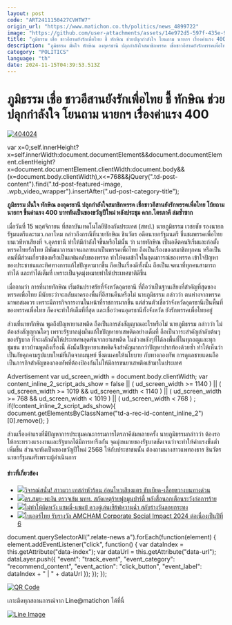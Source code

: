 ```yaml
---
layout: post
code: "ART2411150427CVHTW7"
origin_url: "https://www.matichon.co.th/politics/news_4899722"
image: "https://github.com/user-attachments/assets/14e972d5-597f-435e-9efe-f7467d937550"
title: "ภูมิธรรม เชื่อ ชาวอีสานยังรักเพื่อไทย ชี้ ทักษิณ ช่วยปลุกกำลังใจ โยนถาม นายกฯ เรื่องค่าแรง 400"
description: "ภูมิธรรม มั่นใจ ทักษิณ ลงอุดรธานี ปลุกกำลังใจสมาชิกพรรค เชื่อชาวอีสานยังรักพรรคเพื่อไทย โบ้ยถาม นายกฯ ขึ้นค่าแรง 400 บาททันเป็นของขวัญปีใหม่ หลังประชุม"
category: "POLITICS"
language: "th"
date: 2024-11-15T04:39:53.513Z
---
```


# ภูมิธรรม เชื่อ ชาวอีสานยังรักเพื่อไทย ชี้ ทักษิณ ช่วยปลุกกำลังใจ โยนถาม นายกฯ เรื่องค่าแรง 400

[![](https://www.matichon.co.th/wp-content/uploads/2024/11/404024.jpg "404024")](https://www.matichon.co.th/wp-content/uploads/2024/11/404024.jpg)

var x=0;self.innerHeight?x=self.innerWidth:document.documentElement&&document.documentElement.clientHeight?x=document.documentElement.clientWidth:document.body&&(x=document.body.clientWidth),x<=768&&jQuery(".td-post-content").find(".td-post-featured-image, .wpb\_video\_wrapper").insertAfter(".ud-post-category-title");

**ภูมิธรรม มั่นใจ ทักษิณ ลงอุดรธานี ปลุกกำลังใจสมาชิกพรรค เชื่อชาวอีสานยังรักพรรคเพื่อไทย โบ้ยถาม นายกฯ ขึ้นค่าแรง 400 บาททันเป็นของขวัญปีใหม่ หลังประชุม คกก.ไตรภาคี ล่มซ้ำซาก**

เมื่อวันที่ 15 พฤศจิกายน ที่สถาบันเทคโนโลยีป้องกันประเทศ (สทป.) นายภูมิธรรม เวชยชัย รองนายกรัฐมนตรีและรมว.กลาโหม กล่าวถึงกรณีที่นายทักษิณ ชินวัตร อดีตนายกรัฐมนตรี ชื่นชมพรรคเพื่อไทยบนเวทีหาเสียงที่ จ.อุดรธานี ทำให้มีกำลังใจขึ้นหรือไม่นั้น ว่า นายทักษิณ เป็นอดีตคนริเริ่มและก่อตั้งพรรคไทยรักไทย มีพัฒนาการมาจนกลายมาเป็นพรรคเพื่อไทย ถือเป็นเรื่องของสมาชิกทุกคน หรือเป็นคนที่มีส่วนเกี่ยวข้องหรือเป็นแฟนคลับของพรรค ทำให้คนเข้าใจในอุดมการณ์ของพรรค เข้าใจปัญหาของประชาชนและทิศทางการแก้ไขปัญหามากขึ้น ถือเป็นเรื่องดีทั้งนั้น ถือเป็นเจตนาที่ทุกคนสามารถทำได้ และทำได้เต็มที่ เพราะเป็นจุดมุ่งหมายทำให้ประเทศชาติดีขึ้น

เมื่อถามว่า การที่นายทักษิณ เริ่มต้นปราศรัยที่จังหวัดอุดรธานี ที่ถือว่าเป็นฐานเสียงที่สำคัญที่สุดของพรรคเพื่อไทย มีนัยยะว่าจะกลับมาครองพื้นที่อีสานคืนหรือไม่ นายภูมิธรรม กล่าวว่า ตนห่างจากพรรคมาพอสมควร เพราะมีภารกิจการงานในหน้าที่ราชการมากขึ้น แต่ส่วนตัวเชื่อว่าจังหวัดอุดรธานีเป็นพื้นที่ของพรรคเพื่อไทย ก็คงจะทำให้เต็มที่ที่สุด และเชื่อว่าคนอุดรธานีทั้งจังหวัด ยังรักพรรคเพื่อไทยอยู่

ส่วนที่นายทักษิณ พูดถึงปัญหายาเสพติด ถือเป็นการส่งสัญญาณอะไรหรือไม่ นายภูมิธรรม กล่าวว่า ไม่ต้องส่งสัญญาณใดๆ เพราะรัฐบาลมุ่งมั่นแก้ไขปัญหายาเสพติดอย่างเต็มที่ ถือเป็นวาระสำคัญลำดับต้นๆของรัฐบาล ที่จะผลักดันให้ประเทศหลุดพ้นจากยาเสพติด ในช่วงหลังๆที่ได้ลงพื้นที่ในทุกอณูและทุกชุมชน ชาวบ้านพูดถึงเรื่องนี้ ดังนั้นปัญหายาเสพติดจึงสำคัญมากกว่าปัญหาปากท้องด้วยซ้ำ ทำให้เห็นว่าเป็นภัยคุกคามรูปแบบใหม่ที่เกิดจากมนุษย์ ซึ่งตนเคยให้นโยบาย กับทางกองทัพ การดูแลชายแดนถือเป็นภารกิจสำคัญของกองทัพที่ต้องป้องกันไม่ให้มีการขนยาเสพติดเข้ามาในประเทศ

Advertisement var ud\_screen\_width = document.body.clientWidth; var content\_inline\_2\_script\_ads\_show = false || ( ud\_screen\_width >= 1140 ) || ( ud\_screen\_width >= 1019 && ud\_screen\_width < 1140 ) || ( ud\_screen\_width >= 768 && ud\_screen\_width < 1019 ) || ( ud\_screen\_width < 768 ) ; if(!content\_inline\_2\_script\_ads\_show){ document.getElementsByClassName("td-a-rec-id-content\_inline\_2")\[0\].remove(); }

ส่วนเรื่องค่าแรงที่มีปัญหาการประชุมคณะกรรมการไตรภาคีล่มหลายครั้ง นายภูมิธรรมกล่าวว่า ต้องรอให้กระทรวงแรงงานและรัฐบาลได้มีการหารือกัน จุดมุ่งหมายของรัฐบาลชัดเจนว่าจะทำให้ค่าแรงขั้นต่ำเพิ่มขึ้น ส่วนจะทันเป็นของขวัญปีใหม่ 2568 ให้กับประชาชนนั้น ต้องถามนางสาวแพทองธาร ชินวัตร นายกรัฐมนตรีเพราะผู้ดำเนินการ

#### ข่าวที่เกี่ยวข้อง

*   [![](https://www.matichon.co.th/wp-content/uploads/2024/11/cfdc2-wed.jpg)วิจารณ์สนั่น! สาวผวา เทสล่าหัวร้อน อ่อนไหวเสียงแตร ขับเบียด-เลื้อยขวางบนทางด่วน](https://www.matichon.co.th/social/news_4899718) 
*   [![](https://www.matichon.co.th/wp-content/uploads/2024/11/728-199.jpg)ตร.สมุย-พะงัน ตรวจเข้ม นทท. สกัดเหตุร้ายฟูลมูนปาร์ตี้ หลังสื่อนอกเตือนระวังก่อการร้าย](https://www.matichon.co.th/region/news_4899719)
*   [![](https://www.matichon.co.th/wp-content/uploads/2024/11/หวานฉ๋ำ1.jpg)ไม่ทำให้ผิดหวัง แซมมี่-แชมป์ ควงคู่เล่นเซิร์ฟหวานฉ่ำ สลับร่างวันลอยกระทง](https://www.matichon.co.th/entertainment/thai-entertainment/news_4899738)
*   [![](https://www.matichon.co.th/wp-content/uploads/2024/11/111-44.jpg)ไบเออร์ไทย รับรางวัล AMCHAM Corporate Social Impact 2024 ต่อเนื่องเป็นปีที่ 6](https://www.matichon.co.th/publicize/news_4899756)

document.querySelectorAll(".relate-news a").forEach(function(element) { element.addEventListener("click", function() { var dataIndex = this.getAttribute("data-index"); var dataUrl = this.getAttribute("data-url"); dataLayer.push({ "event": "track\_event", "event\_category": "recommend\_content", "event\_action": "click\_button", "event\_label": dataIndex + " | " + dataUrl }); }); });

[![QR Code](https://www.matichon.co.th/wp-content/uploads/2023/07/wob1371z.jpg)](https://lin.ee/ht0nDxX)

เกาะติดทุกสถานการณ์จาก Line@matichon ได้ที่นี่

[![Line Image](https://www.matichon.co.th/wp-content/uploads/2023/07/th.png)](https://lin.ee/ht0nDxX)